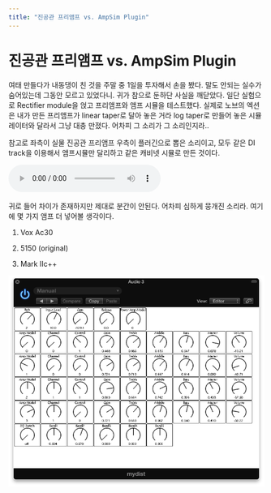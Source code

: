 ```yaml
---
title: "진공관 프리앰프 vs. AmpSim Plugin"
---
```

# 진공관 프리앰프 vs. AmpSim Plugin


여태 만들다가 내동댕이 친 것을 주말 중 1일을 투자해서 손을 봤다. 말도 안되는 실수가 숨어있는데 그동안 모르고 있었다니. 귀가 참으로 둔하단 사실을 깨닫았다. 일단 실험으로 Rectifier module을 얹고 프리앰프와 앰프 시뮬을 테스트했다. 실제로 노브의 엑션은 내가 만든 프리앰프가 linear taper로 달아 놓은 거라 log taper로 만들어 놓은 시뮬레이터와 달라서 그냥 대충 만졌다. 어차피 그 소리가 그 소리인지라..




참고로 좌측이 실물 진공관 프리앰프 우측이 플러긴으로 뽑은 소리이고, 모두 같은 DI track을 이용해서 앰프시뮬만 달리하고 같은 캐비넷 시뮬로 만든 것이다. 




![audio](/assets/images/d35d937fbb1369822ed74c7ce5c1b7c1.mp3)






귀로 들어 차이가 존재하지만 제대로 분간이 안된다. 어차피 심하게 뭉개진 소리라. 여기에 몇 가지 앰프 더 넣어볼 생각이다.




1) Vox Ac30

2) 5150 (original)

3) Mark IIc++






![image](/assets/images/fd8c5e35765c10a68ea50163ab8cdac2.png)








